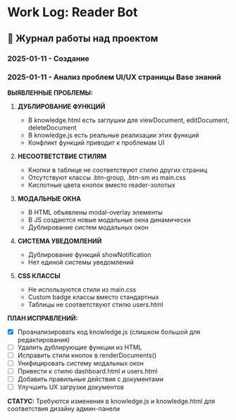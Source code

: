 # Work Log: Reader Bot

## 📅 Журнал работы над проектом

### 2025-01-11 - Создание

### 2025-01-11 - Анализ проблем UI/UX страницы Base знаний

**ВЫЯВЛЕННЫЕ ПРОБЛЕМЫ:**

1. **ДУБЛИРОВАНИЕ ФУНКЦИЙ** 
   - В knowledge.html есть заглушки для viewDocument, editDocument, deleteDocument
   - В knowledge.js есть реальные реализации этих функций
   - Конфликт функций приводит к проблемам UI

2. **НЕСООТВЕТСТВИЕ СТИЛЯМ**
   - Кнопки в таблице не соответствуют стилю других страниц
   - Отсутствуют классы .btn-group, .btn-sm из main.css
   - Кислотные цвета кнопок вместо reader-золотых

3. **МОДАЛЬНЫЕ ОКНА**
   - В HTML объявлены modal-overlay элементы
   - В JS создаются новые модальные окна динамически
   - Дублирование систем модальных окон

4. **СИСТЕМА УВЕДОМЛЕНИЙ**
   - Дублирование функций showNotification
   - Нет единой системы уведомлений

5. **CSS КЛАССЫ**
   - Не используются стили из main.css
   - Custom badge классы вместо стандартных
   - Таблицы не соответствуют стилю users.html

**ПЛАН ИСПРАВЛЕНИЙ:**
- [x] Проанализировать код knowledge.js (слишком большой для редактирования)
- [ ] Удалить дублирующие функции из HTML
- [ ] Исправить стили кнопок в renderDocuments()
- [ ] Унифицировать систему модальных окон  
- [ ] Привести к стилю dashboard.html и users.html
- [ ] Добавить правильные действия с документами
- [ ] Улучшить UX загрузки документов

**СТАТУС:** Требуются изменения в knowledge.js и knowledge.html для соответствия дизайну админ-панели

